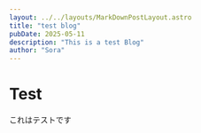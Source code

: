 ```yaml
---
layout: ../../layouts/MarkDownPostLayout.astro
title: "test blog"
pubDate: 2025-05-11
description: "This is a test Blog"
author: "Sora"
---
```


# Test

これはテストです
